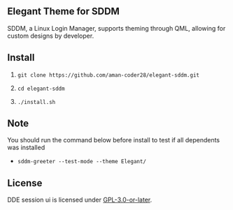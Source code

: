 ## Elegant Theme for SDDM

SDDM, a Linux Login Manager, supports theming through QML, allowing for custom designs by developer.

## Install
1. `git clone https://github.com/aman-coder28/elegant-sddm.git`

2. `cd elegant-sddm`

3. `./install.sh`

## Note

You should run the command below before install to test if all dependents was installed

- `sddm-greeter --test-mode --theme Elegant/`

## License
DDE session ui is licensed under [GPL-3.0-or-later](LICENSE).
